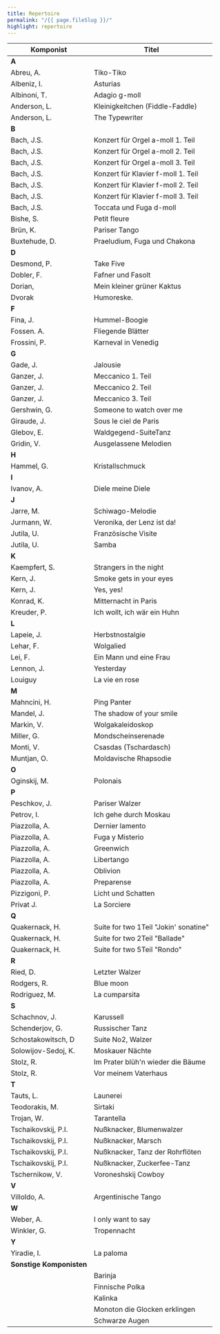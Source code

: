 ```yaml
---
title: Repertoire
permalink: "/{{ page.fileSlug }}/"
highlight: repertoire
---
```

| Komponist                 | Titel                                 	|
|---------------------------|-------------------------------------------|
| **A**		                |                                       	|
| Abreu, A.		            | Tiko-Tiko                             	|
| Albeniz, I.	          	| Asturias                              	|
| Albinoni, T.	         	| Adagio g-moll                         	|
| Anderson, L.	         	| Kleinigkeitchen (Fiddle-Faddle)       	|
| Anderson, L.	         	| The Typewriter                        	|
| **B**		                |                                       	|
| Bach, J.S.	           	| Konzert für  Orgel a-moll 1. Teil     	|
| Bach, J.S.	           	| Konzert für  Orgel a-moll 2. Teil     	|
| Bach, J.S.	           	| Konzert für  Orgel a-moll 3. Teil     	|
| Bach, J.S.	           	| Konzert für Klavier f-moll 1. Teil    	|
| Bach, J.S.	           	| Konzert für Klavier f-moll 2. Teil    	|
| Bach, J.S.	           	| Konzert für Klavier f-moll 3. Teil    	|
| Bach, J.S.	           	| Toccata und Fuga d-moll               	|
| Bishe, S.		            | Petit fleure                          	|
| Brün, K.		            | Pariser Tango                         	|
| Buxtehude, D.	        	| Praeludium, Fuga und Chakona          	|
| **D**		                |                                       	|
| Desmond, P.	          	| Take Five                             	|
| Dobler, F.	           	| Fafner und Fasolt                     	|
| Dorian,		            | Mein kleiner grüner Kaktus            	|
| Dvorak		            | Humoreske.                            	|
| **F**		                |                                       	|
| Fina, J.		            | Hummel-Boogie                         	|
| Fossen. A.	           	| Fliegende Blätter                     	|
| Frossini, P.	         	| Karneval in Venedig                   	|
| **G**		                |                                       	|
| Gade, J.		            | Jalousie                              	|
| Ganzer, J.	           	| Meccanico 1. Teil                     	|
| Ganzer, J.	           	| Meccanico 2. Teil                     	|
| Ganzer, J.	           	| Meccanico 3. Teil                     	|
| Gershwin, G.	         	| Someone to watch over me              	|
| Giraude, J.	          	| Sous le ciel de Paris                 	|
| Glebov, E.	           	| Waldgegend-SuiteTanz                  	|
| Gridin, V.	           	| Ausgelassene Melodien                 	|
| **H**		                |                                       	|
| Hammel, G.	           	| Kristallschmuck                       	|
| **I**		                |                                       	|
| Ivanov, A.	           	| Diele meine Diele                     	|
| **J**		                |                                       	|
| Jarre, M.		            | Schiwago-Melodie                      	|
| Jurmann, W.	          	| Veronika, der Lenz ist da!            	|
| Jutila, U.	           	| Französische Visite                   	|
| Jutila, U.	           	| Samba                                 	|
| **K**		                |                                       	|
| Kaempfert, S.	        	| Strangers in the night                	|
| Kern, J.		            | Smoke gets in your eyes               	|
| Kern, J.		            | Yes, yes!                             	|
| Konrad, K.	           	| Mitternacht in Paris                  	|
| Kreuder, P.	          	| Ich wollt, ich wär ein Huhn           	|
| **L**		                |                                       	|
| Lapeie, J.	           	| Herbstnostalgie                       	|
| Lehar, F.		            | Wolgalied                             	|
| Lei, F.		            | Ein Mann und eine Frau                	|
| Lennon, J.	           	| Yesterday                             	|
| Louiguy		            | La vie en rose                        	|
| **M**		                |                                       	|
| Mahncini, H.	         	| Ping Panter                           	|
| Mandel, J.	           	| The shadow of your smile              	|
| Markin, V.	           	| Wolgakaleidoskop                      	|
| Miller, G.	           	| Mondscheinserenade                    	|
| Monti, V.		            | Csasdas (Tschardasch)                 	|
| Muntjan, O.	          	| Moldavische Rhapsodie                 	|
| **O**		                |                                       	|
| Oginskij, M.	         	| Polonais                              	|
| **P**		                |                                       	|
| Peschkov, J.	         	| Pariser Walzer                        	|
| Petrov, I.	           	| Ich gehe durch Moskau                 	|
| Piazzolla, A.	        	| Dernier lamento                       	|
| Piazzolla, A.	        	| Fuga y Misterio                       	|
| Piazzolla, A.	        	| Greenwich                             	|
| Piazzolla, A.	        	| Libertango                            	|
| Piazzolla, A.	        	| Oblivion                              	|
| Piazzolla, A.	        	| Preparense                            	|
| Pizzigoni, P.	        	| Licht und Schatten                    	|
| Privat J.		            | La Sorciere                           	|
| **Q**		                |                                       	|
| Quakernack, H.	       	| Suite for two 1Teil "Jokin' sonatine" 	|
| Quakernack, H.	       	| Suite for two 2Teil "Ballade"         	|
| Quakernack, H.	       	| Suite for two 5Teil "Rondo"           	|
| **R**		                |                                       	|
| Ried, D.		            | Letzter Walzer                        	|
| Rodgers, R.	          	| Blue moon                             	|
| Rodriguez, M.	        	| La cumparsita                         	|
| **S**		                |                                       	|
| Schachnov, J.	        	| Karussell                             	|
| Schenderjov, G.	      	| Russischer Tanz                       	|
| Schostakowitsch, D	   	| Suite No2, Walzer                     	|
| Solowijov-Sedoj, K.	  	| Moskauer Nächte                       	|
| Stolz, R.		            | Im Prater blüh'n wieder die Bäume     	|
| Stolz, R.		            | Vor meinem Vaterhaus                  	|
| **T**		                |                                       	|
| Tauts, L.		            | Launerei                              	|
| Teodorakis, M.	       	| Sirtaki                               	|
| Trojan, W.	           	| Tarantella                            	|
| Tschaikovskij, P.I.	  	| Nußknacker, Blumenwalzer              	|
| Tschaikovskij, P.I.	  	| Nußknacker, Marsch                    	|
| Tschaikovskij, P.I.	  	| Nußknacker, Tanz der Rohrflöten       	|
| Tschaikovskij, P.I.	  	| Nußknacker, Zuckerfee-Tanz            	|
| Tschernikow, V.	      	| Voroneshskij Cowboy                   	|
| **V**		                |                                       	|
| Villoldo, A.	         	| Argentinische Tango                   	|
| **W**		                |                                       	|
| Weber, A.		            | I only want to say                    	|
| Winkler, G.	          	| Tropennacht                           	|
| **Y**		                |                                       	|
| Yiradie, I.	          	| La paloma                             	|
| **Sonstige Komponisten**	|                                       	|
| 			                | Barinja                               	|
| 			                | Finnische Polka                       	|
| 			                | Kalinka                               	|
| 			                | Monoton die Glocken erklingen         	|
| 			                | Schwarze Augen                        	|